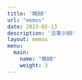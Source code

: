 ```yaml
---
title: '瞎BB'
url: "memos"
date: 2023-02-13
description: '没事少BB'
layout: memos
menu:
  main:
    name: "瞎BB"
    weight: 3
---
```

